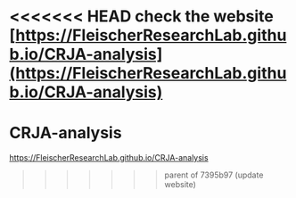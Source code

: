 <<<<<<< HEAD
check the website [https://FleischerResearchLab.github.io/CRJA-analysis](https://FleischerResearchLab.github.io/CRJA-analysis)
=======
# CRJA-analysis

https://FleischerResearchLab.github.io/CRJA-analysis
>>>>>>> parent of 7395b97 (update website)
